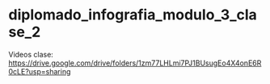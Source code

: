 # diplomado_infografia_modulo_3_clase_2

Videos clase: https://drive.google.com/drive/folders/1zm77LHLmi7PJ1BUsugEo4X4onE6R0cLE?usp=sharing
